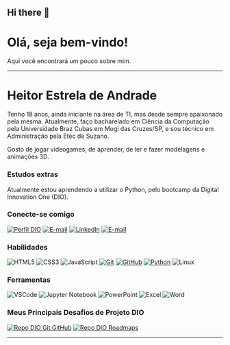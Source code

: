 ## Hi there 👋

<!--
**Hestrela/Hestrela** is a ✨ _special_ ✨ repository because its `README.md` (this file) appears on your GitHub profile.

Here are some ideas to get you started:

- 🔭 I’m currently working on ...
- 🌱 I’m currently learning ...
- 👯 I’m looking to collaborate on ...
- 🤔 I’m looking for help with ...
- 💬 Ask me about ...
- 📫 How to reach me: ...
- 😄 Pronouns: ...
- ⚡ Fun fact: ...
-->
<h1>
    <span>Olá, seja bem-vindo!</span>
</h1>

Aqui você encontrará um pouco sobre mim.

---

# Heitor Estrela de Andrade

Tenho 18 anos, ainda iniciante na área de TI, mas desde sempre apaixonado pela mesma. Atualmente, 
faço bacharelado em Ciência da Computação pela Universidade Braz Cubas em Mogi das Cruzes/SP, e sou técnico em Administração pela Etec de Suzano.

Gosto de jogar videogames, de aprender, de ler e fazer modelagens e animações 3D.

### Estudos extras
Atualmente estou aprendendo a utilizar o Python, pelo bootcamp da Digital Innovation One (DIO).

### Conecte-se comigo

[![Perfil DIO](https://img.shields.io/badge/-Meu%20Perfil%20na%20DIO-30A3DC?style=for-the-badge)](https://web.dio.me/users/heitorestrela13/)
[![E-mail](https://img.shields.io/badge/-Gmail-000?style=for-the-badge&logo=gmail&logoColor=E94D5F)](mailto:heitorestrela13@gmail.com)
[![LinkedIn](https://img.shields.io/badge/-LinkedIn-000?style=for-the-badge&logo=linkedin&logoColor=30A3DC)](https://www.linkedin.com/in/heitor-estrela-de-andrade-b9b801295/)
[![E-mail](https://img.shields.io/badge/-Instagram-000?style=for-the-badge&logo=instagram)](https://www.instagram.com/heitor_estrela/)

### Habilidades

![HTML5](https://img.shields.io/badge/HTML-000?style=for-the-badge&logo=html5&logoColor=30A3DC)
![CSS3](https://img.shields.io/badge/CSS3-000?style=for-the-badge&logo=css3&logoColor=E94D5F)
![JavaScript](https://img.shields.io/badge/JavaScript-000?style=for-the-badge&logo=javascript&logoColor=30A3DC)
[![Git](https://img.shields.io/badge/Git-000?style=for-the-badge&logo=git&logoColor=E94D5F)](https://git-scm.com/doc)
[![GitHub](https://img.shields.io/badge/GitHub-000?style=for-the-badge&logo=github&logoColor=30A3DC)](https://docs.github.com/)
[![Python](https://img.shields.io/badge/python-000?style=for-the-badge&logo=python)](https://www.python.org/doc/)
![Linux](https://img.shields.io/badge/Linux-000?style=for-the-badge&logo=linux)

### Ferramentas
![VSCode](https://img.shields.io/badge/vscode-000?style=for-the-badge&logo=visualstudiocode)
![Jupyter Notebook](https://img.shields.io/badge/JupyterNotebook-000?style=for-the-badge&logo=visualstudiocode)
![PowerPoint](https://img.shields.io/badge/powerpoint-000?style=for-the-badge&logo=microsoftpowerpoint)
![Excel](https://img.shields.io/badge/excel-000?style=for-the-badge&logo=microsoftexcel)
![Word](https://img.shields.io/badge/word-000?style=for-the-badge&logo=microsoftword)

### Meus Principais Desafios de Projeto DIO

[![Repo DIO Git GitHub](https://github-readme-stats.vercel.app/api/pin/?username=elidianaandrade&repo=dio-lab-open-source&bg_color=000&border_color=30A3DC&show_icons=true&icon_color=30A3DC&title_color=E94D5F&text_color=FFF)](https://github.com/elidianaandrade/dio-lab-open-source)
[![Repo DIO Roadmaps](https://github-readme-stats.vercel.app/api/pin/?username=digitalinnovationone&repo=roadmaps&bg_color=000&border_color=30A3DC&show_icons=true&icon_color=30A3DC&title_color=E94D5F&text_color=FFF)](https://github.com/digitalinnovationone/roadmaps)


---
